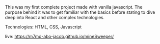This was my first complete project made with vanilla javascript.
The purpose behind it was to get familiar with the basics before stating to dive deep into React and other complex technologies.

Technologies: HTML, CSS, Javascript 

live: https://m7md-abo-jacob.github.io/mineSweeper/ 
